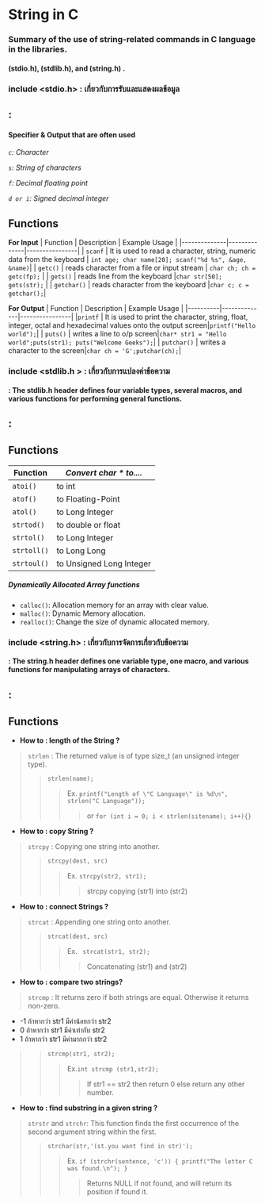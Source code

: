 # String in C 
### Summary of the use of string-related commands in C language in the libraries. 
#### (stdio.h), (stdlib.h), and (string.h) .


### include <stdio.h> : เกี่ยวกับการรับและแสดงผลข้อมูล
:
---
#### **Specifier & Output that are often used**
*`c`:  Character*

*`s`:  String of characters*

*`f`:  Decimal floating point*

*`d or i`:  Signed decimal integer*

## **Functions**
**For Input**
|   Function   |  Description | Example Usage | 
|--------------|--------------|----------------|
| `scanf` | It is used to read a character, string, numeric data from the keyboard | ```int age; char name[20]; scanf("%d %s", &age, &name)```|
| `getc()` | reads character from a file  or input stream | ```char ch; ch = getc(fp);``` |
| `gets()` | reads line from the keyboard |```char str[50]; gets(str);``` |
| `getchar()` | reads character from the keyboard |```char c; c = getchar();```|

**For Output**
| Function |  Description | Example Usage |
|----------|--------------|----------------|
|`printf` | It is used to print the character, string, float, integer, octal and hexadecimal values onto the output screen|```printf("Hello world");```|
| `puts()` | writes a line to o/p screen|```char* str1 = "Hello world";puts(str1); puts("Welcome Geeks");```|
| `putchar()` | writes a character to the screen|```char ch = 'G';putchar(ch);```|


### include <stdlib.h > : เกี่ยวกับการแปลงค่าข้อความ
#### : The stdlib.h header defines four variable types, several macros, and various functions for performing general functions.
:
---

## **Functions**
| Function |  *Convert char * to....* |
|----------|--------------------------|
| `atoi()` | to int |
| `atof()` | to Floating-Point |
| `atol()` | to Long Integer |
| `strtod()` | to double or float |
| `strtol()` | to Long Integer |
| `strtoll()` | to Long Long |
| `strtoul()` | to Unsigned Long Integer |

##### **Dynamically Allocated Array functions**
+ `calloc()`: Allocation memory for an array with clear value.
+ `malloc()`: Dynamic Memory allocation.
+ `realloc()`: Change the size of dynamic allocated memory.



### include <string.h> : เกี่ยวกับการจัดการเกี่ยวกับข้อความ
#### : The string.h header defines one variable type, one macro, and various functions for manipulating arrays of characters.
:
---
## **Functions**

+ **How to : length of the String ?**
> `strlen` : The returned value is of type size_t (an unsigned integer type).
>>```strlen(name);```
>>> Ex. ```printf("Length of \"C Language\" is %d\n", strlen("C Language"));```
>>>> or ```for (int i = 0; i < strlen(sitename); i++){}```

+ **How to : copy String ?**
>  `strcpy` : Copying one string into another.
>> ```strcpy(dest, src)```
>>> Ex. ```strcpy(str2, str1);```
>>>> strcpy copying (str1) into (str2)

+ **How to : connect Strings ?**
> `strcat` : Appending one string onto another.
>>```strcat(dest, src)```
>>> Ex. ``` strcat(str1, str2);```
>>>> Concatenating (str1) and (str2)

+ **How to :  compare two strings?**
> `strcmp` : It returns zero if both strings are equal. Otherwise it returns non-zero.
* -1 ถ้าหากว่า str1 มีค่าน้อยกว่า str2
* 0 ถ้าหากว่า str1 มีค่าเท่ากับ str2
* 1 ถ้าหากว่า str1 มีค่ามากกว่า str2
>>```strcmp(str1, str2);```
>>> Ex.```int strcmp (str1,str2);```
>>>> If str1 == str2 then return 0 else return any other number.

+ **How to : find substring in a given string ?**
> `strstr` and `strchr`: This function finds the first occurrence of the second argument string within the first.
>>```strchar(str,'(st.you want find in str)');```
>>> Ex. ```if (strchr(sentence, 'c')) { printf("The letter C was found.\n"); }```
>>>> Returns NULL if not found, and will return its position if found it.

